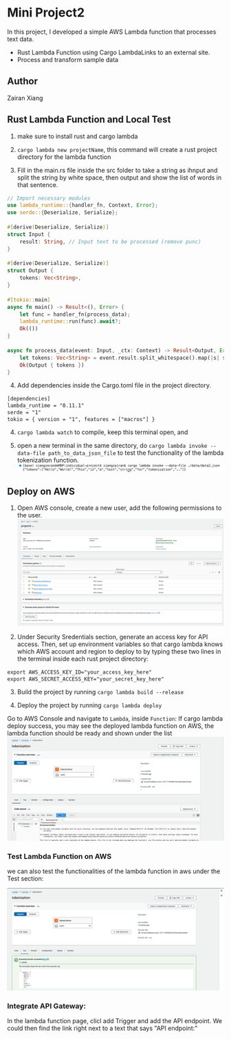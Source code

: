 # Mini Project2

In this project, I developed a simple AWS Lambda function that processes text data.
- Rust Lambda Function using Cargo LambdaLinks to an external site.
- Process and transform sample data

## Author

Zairan Xiang

## Rust Lambda Function and Local Test

1. make sure to install rust and cargo lambda

2. ```cargo lambda new projectName```, this command will create a rust project directory for the lambda function

3. Fill in the main.rs file inside the src folder to take a string as ihnput and split the string by white space, then output and show the list of words in that sentence.
```rust
// Import necessary modules
use lambda_runtime::{handler_fn, Context, Error};
use serde::{Deserialize, Serialize};

#[derive(Deserialize, Serialize)]
struct Input {
    result: String, // Input text to be processed (remove punc)
}

#[derive(Deserialize, Serialize)]
struct Output {
    tokens: Vec<String>,
}

#[tokio::main]
async fn main() -> Result<(), Error> {
    let func = handler_fn(process_data); 
    lambda_runtime::run(func).await?; 
    Ok(()) 
}

async fn process_data(event: Input, _ctx: Context) -> Result<Output, Error> {
    let tokens: Vec<String> = event.result.split_whitespace().map(|s| s.to_string()).collect();
    Ok(Output { tokens }) 
}
```

4. Add dependencies inside the Cargo.toml file in the project directory.
```
[dependencies]
lambda_runtime = "0.11.1"
serde = "1"
tokio = { version = "1", features = ["macros"] }

```

4. ```cargo lambda watch``` to compile, keep this terminal open, and

5. open a new terminal in the same directory, do ```cargo lambda invoke --data-file path_to_data_json_file``` to test the functionality of the lambda tokenization function.
![image](./token.png)

## Deploy on AWS

1. Open AWS console, create a new user, add the following permissions to the user.
![image](./user.png)

2. Under Security Sredentials section, generate an access key for API access. Then, set up environment variables so that cargo lambda knows which AWS account and region to deploy to by typing these two lines in the terminal inside each rust project directory:
```
export AWS_ACCESS_KEY_ID="your_access_key_here"
export AWS_SECRET_ACCESS_KEY="your_secret_key_here"
```
3. Build the project by running `cargo lambda build --release`

4. Deploy the project by running `cargo lambda deploy`

Go to AWS Console and navigate to `Lambda`, inside `Function`: If cargo lambda deploy success, you may see the deployed lambda function on AWS, the lambda function should be ready and shown under the list
![image](./token_lambda.png)


### Test Lambda Function on AWS
we can also test the functionalities of the lambda function in aws under the Test section:

![image](./token_test.png)

### Integrate API Gateway:
In the lambda function page, clicl add Trigger and add the API endpoint. We could then find the link right next to a text that says "API endpoint:"

